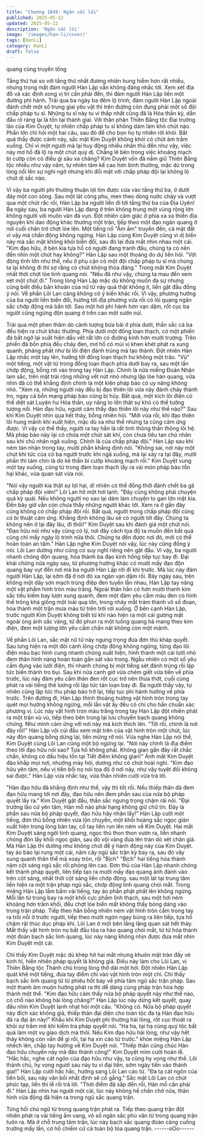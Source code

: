 ```yaml
---
title: "Chương 1849: Ngân sắc lôi"
published: 2025-05-22
updated: 2025-05-22
description: 'Ngân sắc lôi'
image: '/images/han-li/cover/'
tags: [HanLi]
category: HanLi
draft: false
---
```


quang cùng truyền tống

Tầng thứ hai so với tầng thứ nhất đương nhiên hung hiểm hơn rất
nhiều, nhưng trong mắt đám người Hàn Lập vẫn không đáng
nhắc tới.
Xem xét địa đồ và xác định xong vị trí cần phải đến, thì đám
người Hàn Lập liền một đường phi hành.
Trải qua ba ngày ba đêm lộ trình, đám người Hàn Lập ngoài đánh
chết một số trung giai yêu vật thì trên đường còn đụng phải một
số đội chấp pháp tu sĩ.
Những tu sĩ này tu vi thấp nhất cũng đã là Hóa thần kỳ, dẫn đầu
rõ ràng lại là tồn tại thánh giai.
Với thân phận Thiên Bằng tộc Đại trưởng lão của Kim Duyệt, tự
nhiên chấp pháp tu sĩ không dám làm khó chút nào. Phần lớn chỉ
hỏi một hai câu, sau đó để cho bọn họ tự nhiên rời khỏi.
Bất quá thấy được cảnh này, sắc mặt Kim Duyệt không khỏi có
chút âm trầm xuống.
Chỉ vì một người mà lại huy động nhiều nhân thủ đến như vậy,
việc này mơ hồ đã lộ ra một chút quỷ dị.
Chẳng lẽ bên trong việc khoáng mạch bị cướp còn có điều gì sâu
xa chăng?
Kim Duyệt vốn đã nắm giữ Thiên Bằng tộc nhiều như vậy năm, tự
nhiên tâm kế cao hơn bình thường, mặc dù trong lòng nổi lên sự
nghi ngờ nhưng khi đối mặt với chấp pháp đội lại không lộ chút dị
sắc nào.

Vì vậy ba người phi thường thuận lợi tìm được cửa vào tầng thứ
ba, ở dưới đáy một con sông.
Sau một lát công phu, men theo dòng nước chảy và vượt qua một
chút rắc rối, Hàn Lập ba người liền đi tới tầng thứ ba của Địa
Uyên!
Ba ngày sau, ba người Hàn Lập đang ở trên không trung một
vùng rộng lớn không người với muôn vàn đá vụn. Đột nhiên cảm
giác ở phía xa xa thiên địa nguyên khí dao động khác thường một
trận, tiếp theo một đạo ngân quang ở nơi cuối chân trờ chợt lóe
lên.
Một tiếng nổ "Ầm ầm" truyền đến, cả mặt đất vì vậy mà chấn
động không ngừng.
Hàn Lập cùng Kim Duyệt cũng vì dị biến này mà sắc mặt không
khỏi biến đổi, sau đó lại đưa mắt nhìn nhau một cái.
"Kim đạo hữu, ở bên kia tựa hồ có người đang tranh đấu, chúng
ta có nên đến nhìn một chút hay không?" Hàn Lập sau một
thoáng do dự liền hỏi.
"Với động tĩnh lớn như thế, nếu ở phụ cận có một đội chấp pháp
tu sĩ mà chúng ta lại không đi thì sợ rằng có chút không thỏa
đáng." Trong mắt Kim Duyệt nhất thời chợt lóe tinh quang nói.
"Nếu đã như vậy, chúng ta mau đến xem xét một chút đi." Trong
lòng Hàn Lập mặc dù không muốn đa sự nhưng cũng biết điều
băn khoăn của nữ tử này quả thật không ít, liền gật đầu đồng ý
nói.
Về phần Lôi Lan càng không có ý kiến khác rồi.
Vì vậy, phương hướng của ba người liền biến đổi, hướng tới địa
phương vừa rồi có lôi quang ngân sắc chớp động mà bắn tới.
Sau một hơi phi hành hơn vạn dặm, rốt cục ba người cũng ngừng
độn quang ở trên cao một sườn núi.

Trải qua một phen thăm dò cảnh tượng bừa bãi ở phía dưới, thần
sắc cả ba đều hiện ra chút khác thường.
Phía dưới một đống loạn thạch, có một phiến đá bất ngờ lại xuất
hiện dấu vết rất lớn có đường kính hơn mười trượng.
Trên phiến đá bốn phía đều cháy đen, mơ hồ có mùi vị khen khét
phát ra xung quanh, phảng phất như bị lôi điện đánh trúng mà tạo
thành.
Đột nhiên Hàn Lập nhấc một tay lên, hướng tới đống loạn thạch
hư không một trảo.
"Vù" một tiếng, một vật từ trong đống loạn thạch phía dưới bay ra,
sau một lần chớp động, bỗng rơi vào trong tay Hàn Lập.
Chính là nửa miếng Đoản Nhận lam sắc, trên mặt trải rộng những
vết nứt nhỏ nhưng lập lòe hàn quang, vừa nhìn đã có thể khẳng
định chính là một kiện pháp bảo có uy năng không nhỏ.
"Xem ra, những người này đều bị đạo thiên lôi vừa nãy đánh cháy
thành tro, ngay cả bổn mạng pháp bảo cũng bị hủy. Bất quá, một
kích lôi điện có thể diệt sát Luyện hư Hóa thần, uy năng to lớn
thật sự khó có thể tưởng tượng nổi. Hàn đạo hữu, ngươi cảm thấy
đạo thiên lôi này như thế nào?" Sau khi Kim Duyệt nhìn qua hết
thảy, bỗng nhiên hỏi.
"Mới vừa rồi, khi đạo thiên lôi hung mãnh khi xuất hiện, mặc dù xa
như thế nhưng ta cũng cảm ứng được. Vì vậy có thể thấy, người
ra tay hẳn là rất tinh thông thần thông lôi hệ. Mà pháp bảo này lại
có chứa một chút sát khí, còn chưa tiêu tan chủ nhân sau khi chủ
nhân ngã xuống. Chính là của chấp pháp đội." Hàn Lập sau khi
ném tàn nhận trong tay, mười phần khẳng định nói.
"Không sai, nơi này một chút khi tức của có ba người trước khi
ngã xuống, mà lại xảy ra tại đây, mười phần thì tám chín là do kẻ
thần bí cướp khoáng mạch rồi." Kim Duyệt vung một tay xuống,
cũng từ trong đám loạn thạch lấy ra vài món pháp bảo tổn hại
khác, vừa quan sát vừa nói.

"Nói vậy người kia thật sự lợi hại, dĩ nhiên có thể đồng thời đánh
chết ba gã chấp pháp đội viên!" Lôi Lan hít một hơi lạnh.
"Đây cũng không phải chuyện quá kỳ quái. Nếu không người nọ
sao lại dám làm chuyện to gan lớn mật kia. Đến bây giờ vẫn còn
chưa thấy những người khác tới. Xem ra ở gần đây cũng không
có chấp pháp đội rồi. Bất quá, người trong chấp pháp đội cũng có
bí thuật cảm ứng. Khẳng định không lâu sẽ có người tới đây.
Chúng ta không nên ở lại đây lâu, đi thôi!" Kim Duyệt sau khi đánh
giá một chút nói.
"Đạo hữu nói như vậy cũng có lý, nơi đây cách tọa độ ta muốn
đến bất quá cũng chỉ mấy ngày lộ trình nữa thôi. Chúng ta đến
được nơi đó, mới có thể hoàn toàn an tâm." Hàn Lập nghe Kim
Duyệt nói vậy, lúc này cũng đồng ý nói.
Lôi Lan dường như cũng có suy nghĩ riêng nên gật đầu.
Vì vậy, ba người nhanh chóng độn quang, hóa thành ba đạo kinh
hồng tiếp tục bay đi.
Đại khái chừng nửa ngày sau, từ phương hướng khác có mười
mấy đạo độn quang bay vụt đến nơi mà ba người Hàn Lập rời đi
khi trước.
Mà lúc này đám người Hàn Lập, lại sớm đã ở nơi đó xa ngàn vạn
dặm rồi.
Bảy ngày sau, trên không một dãy sơn mạch trùng điệp đen tuyền
lẫn nhau, Hàn Lập tay nâng một vật phẩm hình tròn màu trắng.
Ngoài thân hắn có hơn mười thanh kim sắc tiểu kiếm bay lượn
xung quanh, đem một đám yêu cầm màu đen có hình thể trông
khá giống một loài quạ lớn, trong nháy mắt trảm thành vô số
đoạn, hóa thành một trận mưa máu từ trên trời rơi xuống.
Ở bên cạnh Hàn Lập, trước người Kim Duyệt không biết từ khi
nào hiện ra một cái gương mặt ngoài óng ánh sắc vàng, từ đó
phun ra một luồng quang hà mang theo kim điện, đem một lượng
lớn yêu cầm chấn nát không còn một mảnh.

Về phần Lôi Lan, sắc mặt nữ tử này ngưng trọng đưa đơn thủ
kháp quyết. Sau lưng hiện ra một đôi cánh lông chớp động không
ngừng, từng đạo lôi điện màu bạc hình cung nhanh chóng xuất
hiện, hình thành một cái lưới nhỏ đem thân hình nàng hoàn toàn
gắn sát vào trong.
Ngẫu nhiên có một số yêu cầm đụng vào lưới điện, thì nhanh
chóng bị một tiếng sét đánh trúng rồi lập tức biến thành tro bụi.
Sau khi nửa canh giờ vừa chém giết vừa tiến về phía trước, lúc
này đám yêu cầm thân đen rốt cục trở nên thưa thớt, cuối cùng
phát ra vài tiếng thê lương rồi lập tức tán loạn bay đi.
Ba người thấy vậy, tự nhiên cũng lập tức thu pháp bảo trở lại, tiếp
tục phi hành hướng về phía trước.
Trên đường đi, Hàn Lập thỉnh thoảng hướng vật hình tròn trong
tay quét mọi hướng không ngừng, mỗi lần vật ấy đều có chỉ cho
hắn chuẩn xác phương vị.
Lúc này vật hình tròn màu trắng trong tay Hàn Lập đột nhiên phát
ra một trận vù vù, tiếp theo bên trong lại lưu chuyển bạch quang
không chừng. Như mình cảm ứng với nơi này mà kích thích lên.
"Tới rồi, chính là nơi đây rồi!" Hàn Lập vội cúi đầu xem mặt trên
của vật hình tròn một chút, lúc này độn quang bỗng dừng lại, liền
mừng rỡ nói.
Vừa nghe Hàn Lập nói thế, Kim Duyệt cùng Lôi Lan cũng một bộ
ngừng lại.
"Nơi này chính là địa điểm theo lời đạo hữu nói sao? Tựa hồ
không phải. Không gian gần đây rất chắc chắn, không có dấu hiệu
tồn tại Tiết điểm không gian!" Ánh mắt Kim Duyệt đảo khắp mọi
nơi, nhướng mày hỏi, dương như có chút hoài nghi.
"Kim đạo hữu yên tâm, nếu vị tiền bối nọ nói tọa độ ở nơi này, như
vậy tuyệt đối không sai được." Hàn Lập vừa nhấc tay, vừa thản
nhiên cười vừa trả lời.

"Hàn đạo hữu đã khẳng định như thế, vậy thì tốt rồi. Nếu thiếp
thân đã đem đạo hữu mang tới nơi đây, đạo hữu nên đem phần
sau của nửa bộ pháp quyết lấy ra." Kim Duyệt gật đầu, thần sắc
ngưng trọng chậm rãi nói.
"Đại trưởng lão cứ yên tâm, Hàn mỗ nào phải hạng không giữ chữ
tín. Đây là phần sau nửa bộ pháp quyết, đạo hữu hãy nhận lấy!"
Hàn Lập cười một tiếng, đơn thủ bỗng nhiên vừa lộn chuyển, một
khối hoàng sắc ngọc giản xuất hiện trong lòng bàn tay, cổ tay liền
run lên ném về Kim Duyệt.
Hai mắt Kim Duyệt sáng ngời tinh quang, ngọc thủ thon thon
vươn ra, liền nhanh chóng đón lấy khối ngọc giản, sau đó vội
vàng đưa lên trán dò xét chân giả.
Mà Hàn Lập thì dường như không chút để ý hành động này của
Kim Duyệt. tay áo bào lại rung một cái, năm cây ngũ sắc trận kỳ
bay ra, sau đó vây xung quanh thân thể mà xoay tròn, rồi "Bịch"
"Bịch" hai tiếng hóa thành năm cột sáng ngũ sắc rồi phóng lên
cao.
Đơn thủ của Hàn Lập nhanh chóng kết thành pháp quyết, liên tiếp
tạo ra mười mấy đạo quang ảnh đánh vào trên cột sáng, nhất thời
cột sáng liền chớp động. sau một lát tại trung tâm liền hiện ra một
trận pháp ngũ sắc, chớp động linh quang chói mắt.
Trong miệng Hàn Lập lẩm bẩm vài tiếng, tay áo phần phật phất
lên không ngừng. Mỗi lần từ trong bay ra một khối cực phẩm linh
thạch, sau một hơi ném khoảng hơn trăm khối, đều chợt lóe biến
mất không thấy bóng dáng vào trong trận pháp.
Tiếp theo hắn bỗng nhiên ném vật hình tròn cầm trong tay ra trôi
nổi ở trước người, tiếp theo mười ngón ngay búng ra liên tiếp, tựa
hồ chậm rãi thúc dục pháp khí.
Lôi Lan ở một bên lẳng lặng quan sát hết thảy. Mắt thấy vật hình
tròn nọ bắt đầu tỏa ra hào quang chói mắt, từ từ hóa thành một
đoàn bạch sắc linh quang, lúc này nàng không nhịn được đưa
mắt nhìn Kim Duyệt một cái.

Chỉ thấy Kim Duyệt mặc dù khép hờ hai mắt nhưng khuôn mặt
tràn đầy vẻ kinh hỉ, hiển nhiên pháp quyết là không giả.
Điều này làm cho Lôi Lan, vị Thiên Bằng tộc Thánh chủ trong lòng
thở dài một hơi.
Đột nhiên Hàn Lập quát khẽ một tiếng, đưa tay điểm chỉ vào vật
hình tròn một chỉ. Chỉ thấy bạch sắc linh quang từ từ phiêu hốt
bay về phía tâm ngũ sắc trận pháp. Sau một thanh âm muộn
hưởng phát ra thì dễ dàng cùng pháp trận hòa hợp thành một thể.
"Kim đạo hữu cảm thấy nửa bộ pháp quyết này như thế nào, có
chỗ nào không hài lòng chăng?" Hàn Lập lúc này dừng kết quyết,
quay đầu nhìn Kim Duyệt lạnh nhạt hỏi một câu.
"Không có. Nửa bộ pháp quyết này đích xác không giả, thiếp thân
đại diện cho toàn tộc đa tạ Hàn đạo hữu đã ra đại ân này!" Khẩu
khí Kim Duyệt phi thường hài lòng, rốt cục thoát ra khỏi sự trầm
mê khi kiểm tra pháp quyết nói.
"Ha ha, tại hạ cùng quý tộc bất quá làm một vụ giao dịch mà thôi.
Nếu Kim đạo hữu hài lòng, như vậy hết thảy không còn vấn đề gì
rồi, tại hạ xin cáo từ trước." khóe miệng Hàn Lập nhếch lên, chắp
tay hướng về Kim Duyệt nói.
"Thiếp thân cũng chúc Hàn đạo hữu chuyến này mã đáo thành
công!" Kim Duyệt mỉm cười hoàn lễ.
"Hắc hắc, nghe cát ngôn của đạo hữu như vậy, ta cũng hy vọng
như thế. Lôi thánh chủ, hy vọng ngươi sau này tu vi đại tiến, sớm
ngày tiến vào thánh giai!" Hàn Lập cười hắc hắc, hướng sang Lôi
Lan cáo từ.
"Đa tạ cát ngôn của tiền bối, sau này vãn bối nhất định sẽ cố
gắng." Sắc mặt Lôi Lan có chút phức tạp, liền thi lễ rồi trả lời.
"Thời điểm đã sắp đến rồi, Hàn mỗ cần phải đi." Hàn Lập nhìn hai
người một cái, lúc này không hề chần chờ nữa, thân hình vừa
động đã hiện ra trong ngũ sắc quang trận.

Từng hồi chú ngữ từ trong quang trận phát ra.
Tiếp theo quang trận đột nhiên phát ra vài tiếng ầm vang, vô số
ngân sắc phù văn từ trong quang trận tuôn ra. Mà ở chỗ trung
tâm trận, lúc này bạch sắc quang đoàn càng cuồng trướng mấy
lần, cơ hồ chiếm cứ cả toàn bộ tòa quang trận.
------oOo------

